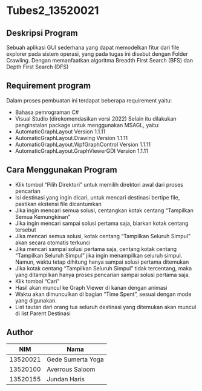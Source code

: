 # Tubes2_13520021


## Deskripsi Program
Sebuah aplikasi GUI sederhana yang dapat memodelkan fitur dari file explorer pada sistem operasi, yang pada tugas ini disebut dengan Folder Crawling. Dengan memanfaatkan algoritma Breadth First Search (BFS) dan Depth First Search (DFS)

## Requirement program
Dalam proses pembuatan ini terdapat beberapa requirement yaitu:
- Bahasa pemrograman C#
- Visual Studio (direkomendasikan versi 2022)
Selain itu dilakukan penginstalan package untuk menggunakan MSAGL, yaitu:
- AutomaticGraphLayout Version 1.1.11
- AutomaticGraphLayout.Drawing Version 1.1.11
- AutomaticGraphLayout.WpfGraphControl Version 1.1.11
- AutomaticGraphLayout.GraphViewerGDI Version 1.1.11

## Cara Menggunakan Program
- Klik tombol “Pilih Direktori” untuk memilih direktori awal dari proses pencarian 
- Isi destinasi yang ingin dicari, untuk mencari destinasi bertipe file, pastikan ekstensi file dicantumkan 
- Jika ingin mencari semua solusi, centangkan kotak centang “Tampilkan Semua Kemungkinan” 
- Jika ingin mencari sampai solusi pertama saja, biarkan kotak centang tersebut 
- Jika mencari semua solusi, kotak centang “Tampilkan Seluruh Simpul” akan secara otomatis terkunci 
- Jika mencari sampai solusi pertama saja, centang kotak centang “Tampilkan Seluruh Simpul” jika ingin menampilkan seluruh simpul. Namun, waktu tetap dihitung hanya sampai solusi pertama ditemukan 
- Jika kotak centang “Tampilkan Seluruh Simpul” tidak tercentang, maka yang ditampilkan hanya proses pencarian sampai solusi pertama saja. 
- Klik tombol “Cari” 
- Hasil akan muncul ke Graph Viewer di kanan dengan animasi 
- Waktu akan dimunculkan di bagian “Time Spent”, sesuai dengan mode yang digunakan. 
- List tautan dari orang tua seluruh destinasi yang ditemukan akan muncul di list Parent Destinasi 

## Author
| NIM      | Nama                        |
| -------- | --------------------------- |
| 13520021 | Gede Sumerta Yoga           |
| 13520100 | Averrous Saloom             | 
| 13520155 | Jundan Haris                |
